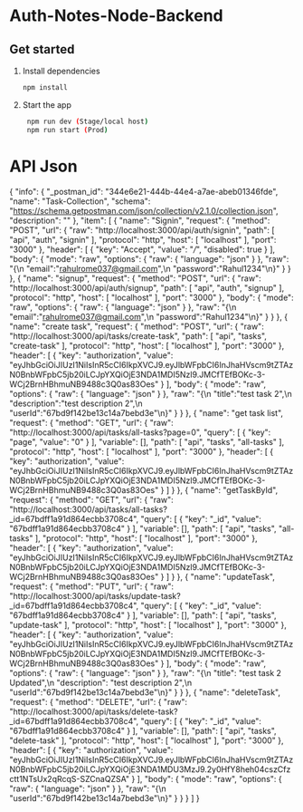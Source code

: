 # Auth-Notes-Node-Backend
## Get started

1. Install dependencies

   ```bash
   npm install
   ```

2. Start the app

   ```bash
    npm run dev (Stage/local host)
    npm run start (Prod)
   ```
   
# API Json

{
    "info": {
        "_postman_id": "344e6e21-444b-44e4-a7ae-abeb01346fde",
        "name": "Task-Collection",
        "schema": "https://schema.getpostman.com/json/collection/v2.1.0/collection.json",
        "description": ""
    },
    "item": [
        {
            "name": "Signin",
            "request": {
                "method": "POST",
                "url": {
                    "raw": "http://localhost:3000/api/auth/signin",
                    "path": [
                        "api",
                        "auth",
                        "signin"
                    ],
                    "protocol": "http",
                    "host": [
                        "localhost"
                    ],
                    "port": "3000"
                },
                "header": [
                    {
                        "key": "Accept",
                        "value": "*/*",
                        "disabled": true
                    }
                ],
                "body": {
                    "mode": "raw",
                    "options": {
                        "raw": {
                            "language": "json"
                        }
                    },
                    "raw": "{\n  \"email\":\"rahulrome037@gmail.com\",\n  \"password\":\"Rahul1234\"\n}"
                }
            }
        },
        {
            "name": "signup",
            "request": {
                "method": "POST",
                "url": {
                    "raw": "http://localhost:3000/api/auth/signup",
                    "path": [
                        "api",
                        "auth",
                        "signup"
                    ],
                    "protocol": "http",
                    "host": [
                        "localhost"
                    ],
                    "port": "3000"
                },
                "body": {
                    "mode": "raw",
                    "options": {
                        "raw": {
                            "language": "json"
                        }
                    },
                    "raw": "{\n  \"email\":\"rahulrome037@gmail.com\",\n  \"password\":\"Rahul1234\"\n}"
                }
            }
        },
        {
            "name": "create task",
            "request": {
                "method": "POST",
                "url": {
                    "raw": "http://localhost:3000/api/tasks/create-task",
                    "path": [
                        "api",
                        "tasks",
                        "create-task"
                    ],
                    "protocol": "http",
                    "host": [
                        "localhost"
                    ],
                    "port": "3000"
                },
                "header": [
                    {
                        "key": "authorization",
                        "value": "eyJhbGciOiJIUzI1NiIsInR5cCI6IkpXVCJ9.eyJlbWFpbCI6InJhaHVscm9tZTAzN0BnbWFpbC5jb20iLCJpYXQiOjE3NDA1MDI5Nzl9.JMCfTEfBOKc-3-WCj2BrnHBhmuNB9488c3Q0as83Oes"
                    }
                ],
                "body": {
                    "mode": "raw",
                    "options": {
                        "raw": {
                            "language": "json"
                        }
                    },
                    "raw": "{\n  \"title\":\"test task 2\",\n  \"description\":\"test description 2\",\n  \"userId\":\"67bd9f142be13c14a7bebd3e\"\n}"
                }
            }
        },
        {
            "name": "get task list",
            "request": {
                "method": "GET",
                "url": {
                    "raw": "http://localhost:3000/api/tasks/all-tasks?page=0",
                    "query": [
                        {
                            "key": "page",
                            "value": "0"
                        }
                    ],
                    "variable": [],
                    "path": [
                        "api",
                        "tasks",
                        "all-tasks"
                    ],
                    "protocol": "http",
                    "host": [
                        "localhost"
                    ],
                    "port": "3000"
                },
                "header": [
                    {
                        "key": "authorization",
                        "value": "eyJhbGciOiJIUzI1NiIsInR5cCI6IkpXVCJ9.eyJlbWFpbCI6InJhaHVscm9tZTAzN0BnbWFpbC5jb20iLCJpYXQiOjE3NDA1MDI5Nzl9.JMCfTEfBOKc-3-WCj2BrnHBhmuNB9488c3Q0as83Oes"
                    }
                ]
            }
        },
        {
            "name": "getTaskById",
            "request": {
                "method": "GET",
                "url": {
                    "raw": "http://localhost:3000/api/tasks/all-tasks?_id=67bdff1a91d864ecbb3708c4",
                    "query": [
                        {
                            "key": "_id",
                            "value": "67bdff1a91d864ecbb3708c4"
                        }
                    ],
                    "variable": [],
                    "path": [
                        "api",
                        "tasks",
                        "all-tasks"
                    ],
                    "protocol": "http",
                    "host": [
                        "localhost"
                    ],
                    "port": "3000"
                },
                "header": [
                    {
                        "key": "authorization",
                        "value": "eyJhbGciOiJIUzI1NiIsInR5cCI6IkpXVCJ9.eyJlbWFpbCI6InJhaHVscm9tZTAzN0BnbWFpbC5jb20iLCJpYXQiOjE3NDA1MDI5Nzl9.JMCfTEfBOKc-3-WCj2BrnHBhmuNB9488c3Q0as83Oes"
                    }
                ]
            }
        },
        {
            "name": "updateTask",
            "request": {
                "method": "PUT",
                "url": {
                    "raw": "http://localhost:3000/api/tasks/update-task?_id=67bdff1a91d864ecbb3708c4",
                    "query": [
                        {
                            "key": "_id",
                            "value": "67bdff1a91d864ecbb3708c4"
                        }
                    ],
                    "variable": [],
                    "path": [
                        "api",
                        "tasks",
                        "update-task"
                    ],
                    "protocol": "http",
                    "host": [
                        "localhost"
                    ],
                    "port": "3000"
                },
                "header": [
                    {
                        "key": "authorization",
                        "value": "eyJhbGciOiJIUzI1NiIsInR5cCI6IkpXVCJ9.eyJlbWFpbCI6InJhaHVscm9tZTAzN0BnbWFpbC5jb20iLCJpYXQiOjE3NDA1MDI5Nzl9.JMCfTEfBOKc-3-WCj2BrnHBhmuNB9488c3Q0as83Oes"
                    }
                ],
                "body": {
                    "mode": "raw",
                    "options": {
                        "raw": {
                            "language": "json"
                        }
                    },
                    "raw": "{\n  \"title\": \"test task 2 Updated\",\n  \"description\": \"test description 2\",\n  \"userId\":\"67bd9f142be13c14a7bebd3e\"\n}"
                }
            }
        },
        {
            "name": "deleteTask",
            "request": {
                "method": "DELETE",
                "url": {
                    "raw": "http://localhost:3000/api/tasks/delete-task?_id=67bdff1a91d864ecbb3708c4",
                    "query": [
                        {
                            "key": "_id",
                            "value": "67bdff1a91d864ecbb3708c4"
                        }
                    ],
                    "variable": [],
                    "path": [
                        "api",
                        "tasks",
                        "delete-task"
                    ],
                    "protocol": "http",
                    "host": [
                        "localhost"
                    ],
                    "port": "3000"
                },
                "header": [
                    {
                        "key": "authorization",
                        "value": "eyJhbGciOiJIUzI1NiIsInR5cCI6IkpXVCJ9.eyJlbWFpbCI6InJhaHVscm9tZTAzN0BnbWFpbC5jb20iLCJpYXQiOjE3NDA1MDU3MzJ9.2y0HfY8heh04cszCfzctt1NTsUx2qRcqS-SZCnaQZSA"
                    }
                ],
                "body": {
                    "mode": "raw",
                    "options": {
                        "raw": {
                            "language": "json"
                        }
                    },
                    "raw": "{\n  \"userId\":\"67bd9f142be13c14a7bebd3e\"\n}"
                }
            }
        }
    ]
}
 
